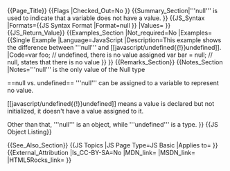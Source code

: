 {{Page_Title}}
{{Flags
|Checked_Out=No
}}
{{Summary_Section|'''null''' is used to indicate that a variable does not have a value. }}
{{JS_Syntax
|Formats={{JS Syntax Format
|Format=null
}}
|Values=
}}
{{JS_Return_Value}}
{{Examples_Section
|Not_required=No
|Examples={{Single Example
|Language=JavaScript
|Description=This example shows the difference between '''null''' and [[javascript/undefined{{!}}undefined]].
|Code=var foo; // undefined, there is no value assigned
var bar = null; // null, states that there is no value
}}
}}
{{Remarks_Section}}
{{Notes_Section
|Notes='''null''' is the only value of the Null type

==null vs. undefined==
'''null''' can be assigned to a variable to represent no value.

[[javascript/undefined{{!}}undefined]] means a value is declared but not initialized, it doesn't have a value assigned to it.

Other than that, '''null''' is an object, while '''undefined''' is a type.
}}
{{JS Object Listing}}

{{See_Also_Section}}
{{JS Topics
|JS Page Type=JS Basic
|Applies to=
}}
{{External_Attribution
|Is_CC-BY-SA=No
|MDN_link=
|MSDN_link=
|HTML5Rocks_link=
}}